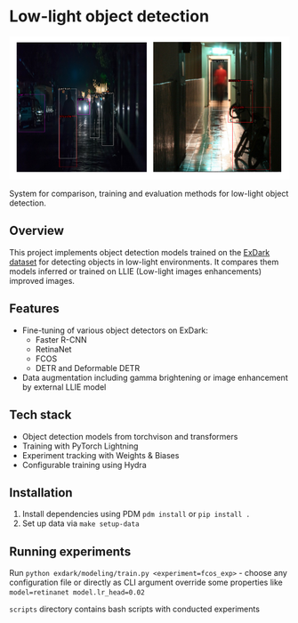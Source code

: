 # Low-light object detection
![img.png](doc/readme_imgs/img.png)

System for comparison, training and evaluation methods for low-light object detection.

## Overview
This project implements object detection models trained on the [ExDark dataset](https://github.com/cs-chan/Exclusively-Dark-Image-Dataset) for detecting objects in low-light environments. It compares them models inferred or trained on LLIE (Low-light images enhancements) improved images.

## Features
- Fine-tuning of various object detectors on ExDark:
  - Faster R-CNN 
  - RetinaNet
  - FCOS
  - DETR and Deformable DETR
- Data augmentation including gamma brightening or image enhancement by external LLIE model

## Tech stack
- Object detection models from torchvison and transformers
- Training with PyTorch Lightning
- Experiment tracking with Weights & Biases
- Configurable training using Hydra


## Installation
1. Install dependencies using PDM `pdm install` or `pip install .`
2. Set up data via `make setup-data`

## Running experiments
Run `python exdark/modeling/train.py <experiment=fcos_exp>` - choose any configuration file or directly as CLI
argument override some properties like `model=retinanet model.lr_head=0.02`

`scripts` directory contains bash scripts with conducted experiments 